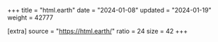 +++
title = "html.earth"
date = "2024-01-08"
updated = "2024-01-19"
weight = 42777

[extra]
source = "https://html.earth/"
ratio = 24
size = 42
+++
